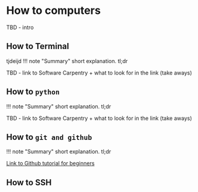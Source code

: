 # How to computers

TBD - intro

## How to Terminal
tjdeijd
!!! note "Summary"
    short explanation. tl;dr

TBD - link to Software Carpentry + what to look for in the link (take aways)

## How to `python`

!!! note "Summary"
    short explanation. tl;dr

TBD - link to Software Carpentry + what to look for in the link (take aways)

## How to `git and github`

!!! note "Summary"
    short explanation. tl;dr

[Link to Github tutorial for beginners](https://product.hubspot.com/blog/git-and-github-tutorial-for-beginners)
## How to SSH
